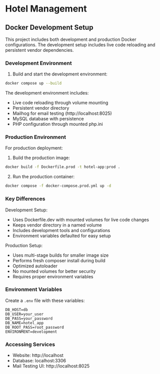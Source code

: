 # Hotel Management

## Docker Development Setup

This project includes both development and production Docker configurations. The development setup includes live code reloading and persistent vendor dependencies.

### Development Environment

1. Build and start the development environment:
```bash
docker compose up --build
```

The development environment includes:
- Live code reloading through volume mounting
- Persistent vendor directory
- Mailhog for email testing (http://localhost:8025)
- MySQL database with persistence
- PHP configuration through mounted php.ini

### Production Environment

For production deployment:

1. Build the production image:
```bash
docker build -f Dockerfile.prod -t hotel-app:prod .
```

2. Run the production container:
```bash
docker compose -f docker-compose.prod.yml up -d
```

### Key Differences

Development Setup:
- Uses Dockerfile.dev with mounted volumes for live code changes
- Keeps vendor directory in a named volume
- Includes development tools and configurations
- Environment variables defaulted for easy setup

Production Setup:
- Uses multi-stage builds for smaller image size
- Performs fresh composer install during build
- Optimized autoloader
- No mounted volumes for better security
- Requires proper environment variables

### Environment Variables

Create a `.env` file with these variables:
```
DB_HOST=db
DB_USER=your_user
DB_PASS=your_password
DB_NAME=hotel_app
DB_ROOT_PASS=root_password
ENVIRONMENT=development
```

### Accessing Services

- Website: http://localhost
- Database: localhost:3306
- Mail Testing UI: http://localhost:8025
